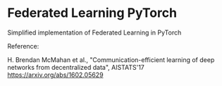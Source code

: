 # Federated Learning PyTorch
Simplified implementation of Federated Learning in PyTorch

Reference:

H. Brendan McMahan et al., "Communication-efficient learning of deep networks from decentralized data", AISTATS'17
https://arxiv.org/abs/1602.05629
